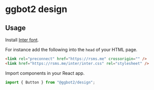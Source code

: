 # ggbot2 design

## Usage

Install [Inter font](https://rsms.me/inter/).

For instance add the following into the `head` of your HTML page.

```html
<link rel="preconnect" href="https://rsms.me" crossorigin="" />
<link href="https://rsms.me/inter/inter.css" rel="stylesheet" />
```

<!--
Import styles in your React app.

TODO set sass load-path

See styles/example.scss

TODO remove package.json

      "style": "./dist/style.css"

```css
@import "@ggbot2/design";

```
-->

Import components in your React app.

```js
import { Button } from "@ggbot2/design";
```
